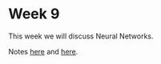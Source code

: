 # Week 9

This week we will discuss Neural Networks.

Notes [here](https://docs.google.com/presentation/d/e/2PACX-1vRyPAJ0u5IwOFAIGM4qVm_7RcB3WYbxSgz4KxTe66GlVWK46vWmOEaFYqgUBOK3R_jd7yI8lnE0cl81/pub?start=false&loop=false&delayms=60000) and [here](https://docs.google.com/presentation/d/e/2PACX-1vQnuKYpqdohoGtQd8HEW1K-hry5kXayQTqiQWfvq0k4Z19mPb1Vkev1Nu35IMKNTYlui8y8FyjQOSTS/pub?start=false&loop=false&delayms=60000).
